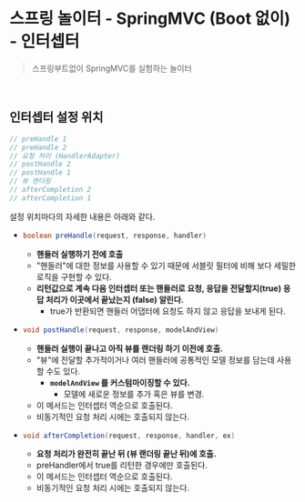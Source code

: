 # 스프링 놀이터 - SpringMVC (Boot 없이) - 인터셉터
> 스프링부트없이 SpringMVC를 실험하는 놀이터

<br>

## 인터셉터 설정 위치
```java
// preHandle 1
// preHandle 2
// 요청 처리 (HandlerAdapter)
// postHandle 2
// postHandle 1
// 뷰 랜더링
// afterCompletion 2
// afterCompletion 1
```

설정 위치마다의 자세한 내용은 아래와 같다.
* ```java
  boolean preHandle(request, response, handler)
  ```
  * **핸들러 실행하기 전에 호출**
  * "핸들러"에 대한 정보를 사용할 수 있기 때문에 서블릿 필터에 비해 보다 세밀한 로직을 구현할 수 있다.
  * **리턴값으로 계속 다음 인터셉터 또는 핸들러로 요청, 응답을 전달할지(true) 응답 처리가 이곳에서 끝났는지 (false) 알린다.**
    * true가 반환되면 핸들러 어댑터에 요청도 하지 않고 응답을 보내게 된다.
* ```java
  void postHandle(request, response, modelAndView)
  ```
  * **핸들러 실행이 끝나고 아직 뷰를 랜더링 하기 이전에 호출.**
  * "뷰"에 전달할 추가적이거나 여러 핸들러에 공통적인 모델 정보를 담는데 사용할 수도 있다.
    * **`modelAndView` 를 커스텀마이징할 수 있다.**
      * 모델에 새로운 정보를 추가 혹은 뷰를 변경.
  * 이 메서드는 인터셉터 역순으로 호출된다.
  * 비동기적인 요청 처리 시에는 호출되지 않는다.
* ```java
  void afterCompletion(request, response, handler, ex)
  ```
  * **요청 처리가 완전히 끝난 뒤 (뷰 랜더링 끝난 뒤)에 호출.**
  * preHandler에서 true를 리턴한 경우에만 호출된다.
  * 이 메서드는 인터셉터 역순으로 호출된다.
  * 비동기적인 요청 처리 시에는 호출되지 않는다.
